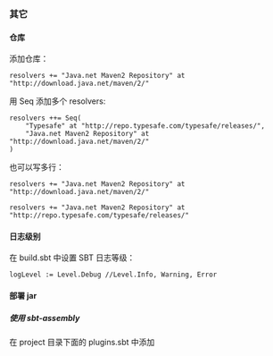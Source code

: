 ### 其它
#### 仓库
添加仓库：

	resolvers += "Java.net Maven2 Repository" at "http://download.java.net/maven/2/"
用 Seq 添加多个 resolvers:
	
	resolvers ++= Seq(
		"Typesafe" at "http://repo.typesafe.com/typesafe/releases/",
		"Java.net Maven2 Repository" at "http://download.java.net/maven/2/"
	)

也可以写多行：

	resolvers += "Java.net Maven2 Repository" at "http://download.java.net/maven/2/"

	resolvers += "Java.net Maven2 Repository" at "http://repo.typesafe.com/typesafe/releases/"

#### 日志级别

在 build.sbt 中设置 SBT 日志等级：

	logLevel := Level.Debug //Level.Info, Warning, Error

#### 部署 jar
	
##### 使用 sbt-assembly

在 project 目录下面的 plugins.sbt 中添加